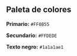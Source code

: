 ## Paleta de colores

**Primario:** `#FF0B55`  


**Secundario:** `#FFDEDE`  



**Texto negro:** `#1a1a1ae1`  

